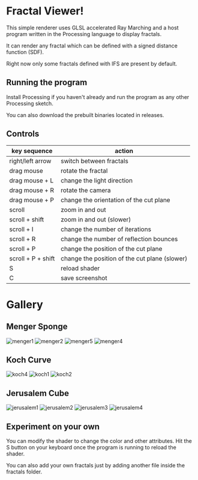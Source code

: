 # Fractal Viewer!

This simple renderer uses GLSL accelerated Ray Marching and a host program written in the Processing language to display fractals.

It can render any fractal which can be defined with a signed distance function (SDF). 

Right now only some fractals defined with IFS are present by default.

## Running the program

Install Processing if you haven't already and run the program as any other Processing sketch. 

You can also download the prebuilt binaries located in releases.

## Controls

| key sequence | action  |
--- | ---
| right/left arrow | switch between fractals |
| drag mouse | rotate the fractal |
| drag mouse + L | change the light direction |
| drag mouse + R | rotate the camera |
| drag mouse + P | change the orientation of the cut plane |
| scroll | zoom in and out |
| scroll + shift | zoom in and out (slower) |
| scroll + I | change the number of iterations |
| scroll + R | change the number of reflection bounces |
| scroll + P | change the position of the cut plane |
| scroll + P + shift | change the position of the cut plane (slower) |
| S | reload shader |
| C | save screenshot |

# Gallery

## Menger Sponge

![menger1](/img/menger1.png)
![menger2](/img/menger2.png)
![menger5](/img/menger5.png)
![menger4](/img/menger4.jpeg)

## Koch Curve

![koch4](/img/koch4.png)
![koch1](/img/koch1.png)
![koch2](/img/koch2.png)

## Jerusalem Cube

![jerusalem1](/img/jerusalem1.png)
![jerusalem2](/img/jerusalem2.png)
![jerusalem3](/img/jerusalem3.png)
![jerusalem4](/img/jerusalem4.png)

## Experiment on your own

You can modify the shader to change the color and other attributes. Hit the S button on your keyboard once the program is running to reload the shader.

You can also add your own fractals just by adding another file inside the fractals folder.
